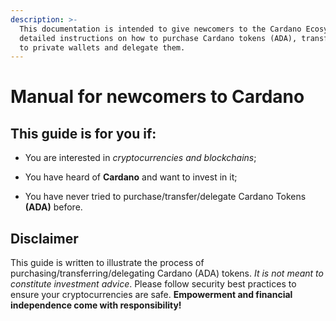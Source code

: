 ```yaml
---
description: >-
  This documentation is intended to give newcomers to the Cardano Ecosystem
  detailed instructions on how to purchase Cardano tokens (ADA), transfer them
  to private wallets and delegate them.
---
```

# Manual for newcomers to Cardano

## This guide is for you if:

* You are interested in *cryptocurrencies and blockchains*;

* You have heard of **Cardano** and want to invest in it;

* You have never tried to purchase/transfer/delegate Cardano Tokens **(ADA)** before.


## Disclaimer

This guide is written to illustrate the process of purchasing/transferring/delegating Cardano (ADA) tokens. *It is not meant to constitute investment advice*. Please follow security best practices to ensure your cryptocurrencies are safe. **Empowerment and financial independence come with responsibility!**



